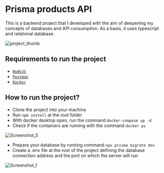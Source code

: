# Prisma products API

This is a backend project that I developed with the aim of deepening my concepts of databases and API consumption. As a basis, it uses typescript and relational database.

![project_thumb](https://github.com/user-attachments/assets/7347a240-82c4-47ab-9cae-82fd540cb33b)

## Requirements to run the project

- [`NodeJS`](https://nodejs.org/pt)
- [`Postman`](https://www.postman.com/downloads/)
- [`Docker`](https://www.docker.com/products/docker-desktop/) 

## How to run the project?

- Clone the project into your machine
- Run ```npm install``` at the root folder
- With docker desktop open, run the command ```docker-compose up -d```
- Check if the containers are running with the command ```docker ps```

![Screenshot_5](https://github.com/user-attachments/assets/9ce3dd11-8c12-459a-8a6e-3d2157c0c766)

- Prepare your database by running command ```npx prisma migrate dev```
- Create a .env file at the root of the project defining the database connection address and the port on which the server will run

![Screenshot_1](https://github.com/user-attachments/assets/4647eb75-15ec-438f-bade-f955e38436b9)
